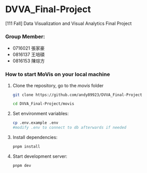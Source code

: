 # DVVA_Final-Project
[111 Fall] Data Visualization and Visual Analytics Final Project

### Group Member:

- 0716021 張家豪
- 0816137 王培碩
- 0816153 陳琮方



### How to start MoVis on your local machine

1. Clone the repository, go to the *movis* folder

   ```bash
   git clone https://github.com/andy89923/DVVA_Final-Project
   
   cd DVVA_Final-Project/movis
   ```

2. Set environment variables:

   ```bash
   cp .env.example .env
   #modify .env to connect to db afterwards if needed
   ```

3. Install dependencies:

   ```bash
   pnpm install
   ```

4. Start development server:

   ```bash
   pnpm dev
   ```
